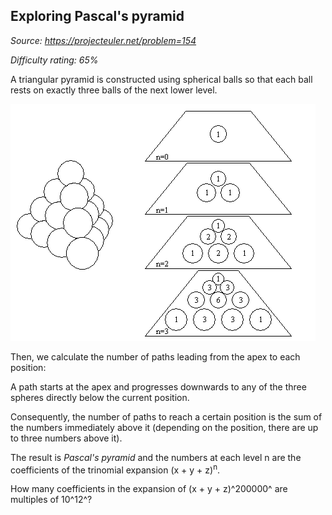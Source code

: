 Exploring Pascal's pyramid
--------------------------

*Source: https://projecteuler.net/problem=154*


*Difficulty rating: 65%*

A triangular pyramid is constructed using spherical balls so that each
ball rests on exactly three balls of the next lower level.

![](img/p154_pyramid.gif)

Then, we calculate the number of paths leading from the apex to each
position:

A path starts at the apex and progresses downwards to any of the three
spheres directly below the current position.

Consequently, the number of paths to reach a certain position is the sum
of the numbers immediately above it (depending on the position, there
are up to three numbers above it).

The result is *Pascal's pyramid* and the numbers at each level n are the
coefficients of the trinomial expansion (x + y + z)<sup>n</sup>.

How many coefficients in the expansion of (x + y + z)^200000^ are
multiples of 10^12^?
